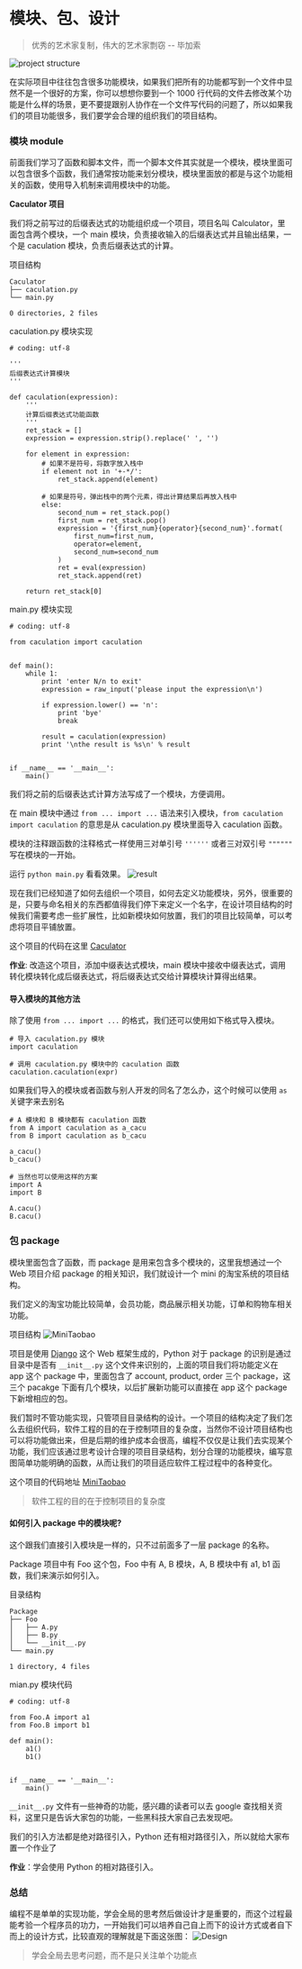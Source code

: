 # 模块、包、设计

> 优秀的艺术家复制，伟大的艺术家剽窃 -- 毕加索

![project structure](http://odli54y3q.bkt.clouddn.com/C4D3C119-FAB1-4F2A-9D81-7C5EBFA6034D.png)

在实际项目中往往包含很多功能模块，如果我们把所有的功能都写到一个文件中显然不是一个很好的方案，你可以想想你要到一个 1000 行代码的文件去修改某个功能是什么样的场景，更不要提跟别人协作在一个文件写代码的问题了，所以如果我们的项目功能很多，我们要学会合理的组织我们的项目结构。

### 模块 module
前面我们学习了函数和脚本文件，而一个脚本文件其实就是一个模块，模块里面可以包含很多个函数，我们通常按功能来划分模块，模块里面放的都是与这个功能相关的函数，使用导入机制来调用模块中的功能。

**Caculator 项目**

我们将之前写过的后缀表达式的功能组织成一个项目，项目名叫 Calculator，里面包含两个模块，一个 main 模块，负责接收输入的后缀表达式并且输出结果，一个是 caculation 模块，负责后缀表达式的计算。

项目结构
```
Caculator
├── caculation.py
└── main.py

0 directories, 2 files
```

caculation.py 模块实现
```
# coding: utf-8

'''
后缀表达式计算模块
'''

def caculation(expression):
    '''
    计算后缀表达式功能函数
    '''
    ret_stack = []
    expression = expression.strip().replace(' ', '')

    for element in expression:
        # 如果不是符号，将数字放入栈中
        if element not in '+-*/':
            ret_stack.append(element)

        # 如果是符号，弹出栈中的两个元素，得出计算结果后再放入栈中
        else:
            second_num = ret_stack.pop()
            first_num = ret_stack.pop()
            expression = '{first_num}{operator}{second_num}'.format(
                first_num=first_num,
                operator=element,
                second_num=second_num
            )
            ret = eval(expression)
            ret_stack.append(ret)

    return ret_stack[0]
```

main.py 模块实现
```
# coding: utf-8

from caculation import caculation


def main():
    while 1:
        print 'enter N/n to exit'
        expression = raw_input('please input the expression\n')

        if expression.lower() == 'n':
            print 'bye'
            break

        result = caculation(expression)
        print '\nthe result is %s\n' % result


if __name__ == '__main__':
    main()
```

我们将之前的后缀表达式计算方法写成了一个模块，方便调用。

在 main 模块中通过 `from ... import ...` 语法来引入模块，`from caculation import caculation` 的意思是从 caculation.py 模块里面导入 caculation 函数。

模块的注释跟函数的注释格式一样使用三对单引号 `''''''` 或者三对双引号 `""""""` 写在模块的一开始。

运行 `python main.py` 看看效果。
![result](http://odli54y3q.bkt.clouddn.com/C8FA1EDE-BABA-429D-AC12-53982DA5861A.png)

现在我们已经知道了如何去组织一个项目，如何去定义功能模块，另外，很重要的是，只要与命名相关的东西都值得我们停下来定义一个名字，在设计项目结构的时候我们需要考虑一些扩展性，比如新模块如何放置，我们的项目比较简单，可以考虑将项目平铺放置。

这个项目的代码在这里 [Caculator](https://github.com/runforever/py4g/tree/master/tutorial_src/Caculator)

**作业**: 改造这个项目，添加中缀表达式模块，main 模块中接收中缀表达式，调用转化模块转化成后缀表达式，将后缀表达式交给计算模块计算得出结果。

#### 导入模块的其他方法
除了使用 `from ... import ...` 的格式，我们还可以使用如下格式导入模块。
```
# 导入 caculation.py 模块
import caculation

# 调用 caculation.py 模块中的 caculation 函数
caculation.caculation(expr)
```

如果我们导入的模块或者函数与别人开发的同名了怎么办，这个时候可以使用 `as` 关键字来去别名
```
# A 模块和 B 模块都有 caculation 函数
from A import caculation as a_cacu
from B import caculation as b_cacu

a_cacu()
b_cacu()

# 当然也可以使用这样的方案
import A
import B

A.cacu()
B.cacu()
```

### 包 package
模块里面包含了函数，而 package 是用来包含多个模块的，这里我想通过一个 Web 项目介绍 package 的相关知识，我们就设计一个 mini 的淘宝系统的项目结构。

我们定义的淘宝功能比较简单，会员功能，商品展示相关功能，订单和购物车相关功能。

项目结构
![MiniTaobao](http://odli54y3q.bkt.clouddn.com/900C58CD-F135-48F0-9123-295D42835EC5.png)

项目是使用 [Django](https://www.djangoproject.com) 这个 Web 框架生成的，Python 对于 package 的识别是通过目录中是否有 `__init__.py` 这个文件来识别的，上面的项目我们将功能定义在 app 这个 package 中，里面包含了 account, product, order 三个 package，这三个 pacakge 下面有几个模块，以后扩展新功能可以直接在 app 这个 package 下新增相应的包。

我们暂时不管功能实现，只管项目目录结构的设计。一个项目的结构决定了我们怎么去组织代码，软件工程的目的在于控制项目的复杂度，当然你不设计项目结构也可以将功能做出来，但是后期的维护成本会很高，编程不仅仅是让我们去实现某个功能，我们应该通过思考设计合理的项目目录结构，划分合理的功能模块，编写意图简单功能明确的函数，从而让我们的项目适应软件工程过程中的各种变化。

这个项目的代码地址 [MiniTaobao](https://github.com/runforever/py4g/tree/master/tutorial_src/MiniTaobao)

> 软件工程的目的在于控制项目的复杂度

#### 如何引入 package 中的模块呢?
这个跟我们直接引入模块是一样的，只不过前面多了一层 package 的名称。

Package 项目中有 Foo 这个包，Foo 中有 A, B 模块，A, B 模块中有 a1, b1 函数，我们来演示如何引入。

目录结构
```
Package
├── Foo
│   ├── A.py
│   ├── B.py
│   └── __init__.py
└── main.py

1 directory, 4 files
```

mian.py 模块代码
```
# coding: utf-8

from Foo.A import a1
from Foo.B import b1

def main():
    a1()
    b1()


if __name__ == '__main__':
    main()
```

`__init__.py` 文件有一些神奇的功能，感兴趣的读者可以去 google 查找相关资料，这里只是告诉大家包的功能，一些黑科技大家自己去发现吧。

我们的引入方法都是绝对路径引入，Python 还有相对路径引入，所以就给大家布置一个作业了

**作业**：学会使用 Python 的相对路径引入。


### 总结
编程不是单单的实现功能，学会全局的思考然后做设计才是重要的，而这个过程最能考验一个程序员的功力，一开始我们可以培养自己自上而下的设计方式或者自下而上的设计方式，比较直观的理解就是下面这张图：
![Design](http://asset.whatslife.cn/img_0040.jpg)

> 学会全局去思考问题，而不是只关注单个功能点

